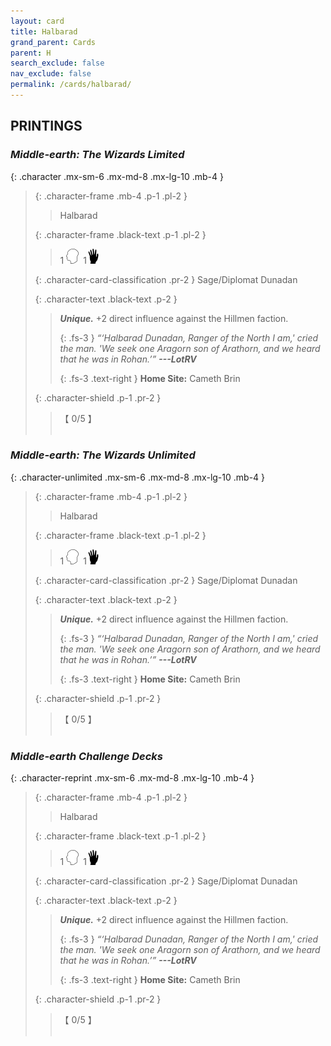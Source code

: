 ```yaml
---
layout: card
title: Halbarad
grand_parent: Cards
parent: H
search_exclude: false
nav_exclude: false
permalink: /cards/halbarad/
---
```


## PRINTINGS


### _Middle-earth: The Wizards Limited_

{: .character .mx-sm-6 .mx-md-8 .mx-lg-10 .mb-4 }
> {: .character-frame .mb-4 .p-1 .pl-2 }
> > <div class="card-mp"></div>
> > <div class="character-card-name">Halbarad</div>
>
> {: .character-frame .black-text .p-1 .pl-2 }
> > 1 ![](/assets/images/mind.svg)&ensp;1![](/assets/images/di.svg)
>
> {: .character-card-classification .pr-2 }
> Sage/Diplomat Dunadan
>
> {: .character-text .black-text .p-2 }
> > _**Unique.**_ +2 direct influence against the Hillmen faction. 
> > 
> > {: .fs-3 } 
> > _“‘Halbarad Dunadan, Ranger of the North I am,' cried the man. 'We seek one Aragorn son of Arathorn, and we heard that he was in Rohan.’”_ ***---&#65279;LotRV***  
> > 
> > {: .fs-3 .text-right } 
> > **Home Site:** Cameth Brin 
>
> {: .character-shield .p-1 .pr-2 }
> > <div class="card-shield">【 0/5 】</div>
> > <div class="card-corruption">&nbsp;</div>

### _Middle-earth: The Wizards Unlimited_

{: .character-unlimited .mx-sm-6 .mx-md-8 .mx-lg-10 .mb-4 }
> {: .character-frame .mb-4 .p-1 .pl-2 }
> > <div class="card-mp"></div>
> > <div class="character-card-name">Halbarad</div>
>
> {: .character-frame .black-text .p-1 .pl-2 }
> > 1 ![](/assets/images/mind.svg)&ensp;1![](/assets/images/di.svg)
>
> {: .character-card-classification .pr-2 }
> Sage/Diplomat Dunadan
>
> {: .character-text .black-text .p-2 }
> > _**Unique.**_ +2 direct influence against the Hillmen faction. 
> > 
> > {: .fs-3 } 
> > _“‘Halbarad Dunadan, Ranger of the North I am,' cried the man. 'We seek one Aragorn son of Arathorn, and we heard that he was in Rohan.’”_ ***---&#65279;LotRV***  
> > 
> > {: .fs-3 .text-right } 
> > **Home Site:** Cameth Brin 
>
> {: .character-shield .p-1 .pr-2 }
> > <div class="card-shield">【 0/5 】</div>
> > <div class="card-corruption">&nbsp;</div>

### _Middle-earth Challenge Decks_

{: .character-reprint .mx-sm-6 .mx-md-8 .mx-lg-10 .mb-4 }
> {: .character-frame .mb-4 .p-1 .pl-2 }
> > <div class="card-mp"></div>
> > <div class="character-card-name">Halbarad</div>
>
> {: .character-frame .black-text .p-1 .pl-2 }
> > 1 ![](/assets/images/mind.svg)&ensp;1![](/assets/images/di.svg)
>
> {: .character-card-classification .pr-2 }
> Sage/Diplomat Dunadan
>
> {: .character-text .black-text .p-2 }
> > _**Unique.**_ +2 direct influence against the Hillmen faction. 
> > 
> > {: .fs-3 } 
> > _“‘Halbarad Dunadan, Ranger of the North I am,' cried the man. 'We seek one Aragorn son of Arathorn, and we heard that he was in Rohan.’”_ ***---&#65279;LotRV***  
> > 
> > {: .fs-3 .text-right } 
> > **Home Site:** Cameth Brin 
>
> {: .character-shield .p-1 .pr-2 }
> > <div class="card-shield">【 0/5 】</div>
> > <div class="card-corruption">&nbsp;</div>
